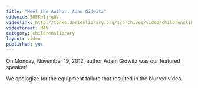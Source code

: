 ```yaml
---
title: "Meet the Author: Adam Gidwitz"
videoid: SOFKn1jrgGs
videolink: http://tonks.darienlibrary.org/1/archives/video/childrenslibrary/20121119_adam_gidwitz.m4v
videoformat: M4V
category: childrenslibrary
layout: video
published: yes
---
```


On Monday, November 19, 2012, author Adam Gidwitz was our featured speaker!

We apologize for the equipment failure that resulted in the blurred video.